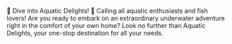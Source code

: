 🐠 Dive into Aquatic Delights! 🌊
Calling all aquatic enthusiasts and fish lovers! Are you ready to embark on an extraordinary underwater adventure right in the comfort of your own home? Look no further than Aquatic Delights, your one-stop destination for all your needs.
